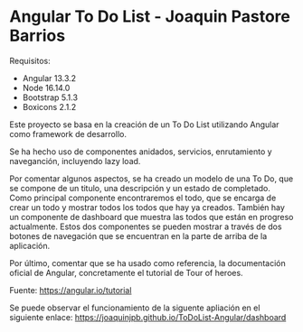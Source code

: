 # Angular To Do List - Joaquin Pastore Barrios

Requisitos:
- Angular 13.3.2
- Node 16.14.0
- Bootstrap 5.1.3
- Boxicons 2.1.2

Este proyecto se basa en la creación de un To Do List utilizando Angular como framework de desarrollo.

Se ha hecho uso de componentes anidados, servicios, enrutamiento y naveganción, incluyendo lazy load.

Por comentar algunos aspectos, se ha creado un modelo de una To Do, que se compone de un titulo, una descripción y un estado de completado.
Como principal componente encontraremos el todo, que se encarga de crear un todo y mostrar todos los todos que hay ya creados. También hay un componente de dashboard que muestra las todos que están en progreso actualmente. Estos dos componentes se pueden mostrar a través de dos botones de navegación que se encuentran en la parte de arriba de la aplicación. 

Por último, comentar que se ha usado como referencia, la documentación oficial de Angular, concretamente el tutorial de Tour of heroes.

Fuente: https://angular.io/tutorial

Se puede observar el funcionamiento de la siguente apliación en el siguiente enlace: https://joaquinjpb.github.io/ToDoList-Angular/dashboard
